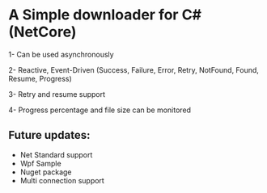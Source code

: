 # A Simple downloader for C# (NetCore)

1- Can be used asynchronously

2- Reactive, Event-Driven (Success, Failure, Error, Retry, NotFound, Found, Resume, Progress)

3- Retry and resume support

4- Progress percentage and file size can be monitored

## Future updates:
* Net Standard support
* Wpf Sample
* Nuget package
* Multi connection support

